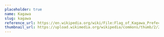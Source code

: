 ```yaml
---
placeholder: true
name: Kagawa
slug: kagawa
reference_url: https://en.wikipedia.org/wiki/File:Flag_of_Kagawa_Prefecture.svg
thumbnail_url: https://upload.wikimedia.org/wikipedia/commons/thumb/2/29/Flag_of_Kagawa_Prefecture.svg/120px-Flag_of_Kagawa_Prefecture.svg.png
---
```

